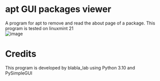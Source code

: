 # apt GUI packages viewer
A program for apt to remove and read the about page of a package. This program is tested on linuxmint 21  
![image](https://github.com/blabla-labALT/apt-GUI-packages-viewer/assets/92992442/fb8cbcc3-75b6-460e-a8c7-f2ee2e3cf4f0)


# Credits
This program is developed by blabla_lab using Python 3.10 and PySimpleGUI
